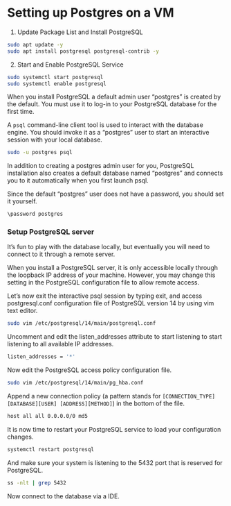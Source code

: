 # Setting up Postgres on a VM

1. Update Package List and Install PostgreSQL

```bash
sudo apt update -y
sudo apt install postgresql postgresql-contrib -y
```

2. Start and Enable PostgreSQL Service

```bash
sudo systemctl start postgresql
sudo systemctl enable postgresql
```

When you install PostgreSQL a default admin user “postgres” is created by the default. You must use it to log-in to your PostgreSQL database for the first time.

A `psql` command-line client tool is used to interact with the database engine. You should invoke it as a “postgres” user to start an interactive session with your local database.

```bash
sudo -u postgres psql
```

In addition to creating a postgres admin user for you, PostgreSQL installation also creates a default database named “postgres” and connects you to it automatically when you first launch psql.

Since the default “postgres” user does not have a password, you should set it yourself.

```bash
\password postgres
```

### Setup PostgreSQL server

It’s fun to play with the database locally, but eventually you will need to connect to it through a remote server.

When you install a PostgreSQL server, it is only accessible locally through the loopback IP address of your machine. However, you may change this setting in the PostgreSQL configuration file to allow remote access.

Let’s now exit the interactive psql session by typing exit, and access postgresql.conf configuration file of PostgreSQL version 14 by using vim text editor.

```bash
sudo vim /etc/postgresql/14/main/postgresql.conf
```

Uncomment and edit the listen_addresses attribute to start listening to start listening to all available IP addresses.

```bash
listen_addresses = '*'
```

Now edit the PostgreSQL access policy configuration file.

```bash
sudo vim /etc/postgresql/14/main/pg_hba.conf
```

Append a new connection policy (a pattern stands for `[CONNECTION_TYPE][DATABASE][USER] [ADDRESS][METHOD]`) in the bottom of the file.

```bash
host all all 0.0.0.0/0 md5
```

It is now time to restart your PostgreSQL service to load your configuration changes.

```bash
systemctl restart postgresql
```

And make sure your system is listening to the 5432 port that is reserved for PostgreSQL.

```bash
ss -nlt | grep 5432
```

Now connect to the database via a IDE.
